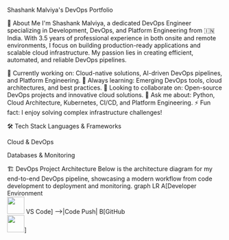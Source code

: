 Shashank Malviya's DevOps Portfolio

🚀 About Me
I'm Shashank Malviya, a dedicated DevOps Engineer specializing in Development, DevOps, and Platform Engineering from 🇮🇳 India. With 3.5 years of professional experience in both onsite and remote environments, I focus on building production-ready applications and scalable cloud infrastructure. My passion lies in creating efficient, automated, and reliable DevOps pipelines.

🔭 Currently working on: Cloud-native solutions, AI-driven DevOps pipelines, and Platform Engineering.
🌱 Always learning: Emerging DevOps tools, cloud architectures, and best practices.
👯 Looking to collaborate on: Open-source DevOps projects and innovative cloud solutions.
💬 Ask me about: Python, Cloud Architecture, Kubernetes, CI/CD, and Platform Engineering.
⚡ Fun fact: I enjoy solving complex infrastructure challenges!

🛠️ Tech Stack
Languages & Frameworks
    
Cloud & DevOps
       
Databases & Monitoring
     
🏗️ DevOps Project Architecture
Below is the architecture diagram for my end-to-end DevOps pipeline, showcasing a modern workflow from code development to deployment and monitoring.
graph LR
    A[Developer Environment<br><img src="https://cdn.jsdelivr.net/gh/devicons/devicon/icons/vscode/vscode-original.svg" width="40" height="40"/> VS Code] -->|Code Push| B[GitHub<br><img src="https://cdn.jsdelivr.net/gh/devicons/devicon/icons/github/github-original.svg" width="40" height="40"/>]
   
